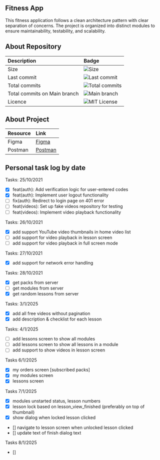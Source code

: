 ## Fitness App
This fitness application follows a clean architecture pattern with clear separation of concerns. The project is organized into distinct modules to ensure maintainability, testability, and scalability.

## About Repository
| Description                  | Badge                                                                                           | 
|:-----------------------------|:------------------------------------------------------------------------------------------------|
| Size                         | ![Size](https://img.shields.io/github/repo-size/theberdakh/kotlin-practice)                     | 
| Last commit                  | ![Last commit](https://img.shields.io/github/last-commit/theberdakh/kotlin-practice)            | 
| Total commits                | ![Total commits](https://img.shields.io/github/commit-activity/t/theberdakh/kotlin-practice)    |
| Total commits on Main branch | ![Main branch](https://img.shields.io/github/commit-activity/t/theberdakh/kotlin-practice/Main) | 
| Licence                      | ![MIT License](https://img.shields.io/badge/License-MIT-green.svg)                              | 

## About Project
| Resource | Link                                                                                                                                          | 
|:---------|:----------------------------------------------------------------------------------------------------------------------------------------------|
| Figma    | [Figma](https://www.figma.com/board/KFQJ2Za0yr0NpKFVhEpuAt/Fitness-app?node-id=0-1&p=f)                                                       | 
| Postman  | [Postman](https://aralhubteam.postman.co/workspace/1d62bd13-5d81-4d75-8da9-6070cebe2d73/folder/39477068-a865022b-1830-44cf-ae2f-631235dfc1e0) |

## Personal task log by date 

Tasks: 25/10/2021 
- [x]  feat(auth): Add verification logic for user-entered codes
- [x]  feat(auth): Implement user logout functionality
- [ ]  fix(auth): Redirect to login page on 401 error
- [ ]  feat(videos): Set up fake videos repository for testing
- [ ]  feat(videos): Implement video playback functionality

Tasks: 26/10/2021
- [x]  add support YouTube video thumbnails in home video list
- [ ]  add support for video playback in lesson screen
- [ ]  add support for video playback in full screen mode

Tasks: 27/10/2021
- [x] add support for network error handling

Tasks: 28/10/2021
- [x] get packs from server
- [ ] get modules from server
- [x] get random lessons from server

Tasks: 3/1/2025 
- [x] add all free videos without pagination 
- [x] add description & checklist for each lesson

Tasks: 4/1/2025
- [ ] add lessons screen to show all modules 
- [ ] add lessons screen to show all lessons in a module
- [ ] add support to show videos in lesson screen

Tasks 6/1/2025
- [x] my orders screen [subscribed packs]
- [x] my modules screen 
- [x] lessons screen

Tasks 7/1/2025
- [x] modules unstarted status, lesson numbers 
- [x] lesson lock based on lesson_view_finished (preferably on top of thumbnail)
- [x] show dialog when locked lesson clicked 
- [] navigate to lesson screen when unlocked lesson clicked
- [] update text of finish dialog text 

Tasks 8/1/2025
- [] 


